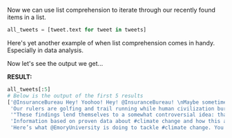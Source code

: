 <!--title={Adding Tweets to a List}-->

Now we can use list comprehension to iterate through our recently found items in a list. 

``` python
all_tweets = [tweet.text for tweet in tweets]
```

Here's yet another example of when list comprehension comes in handy. Especially in data analysis.

Now let's see the output we get... 

**RESULT:**

``` python
all_tweets[:5]
# Below is the output of the first 5 results 
['@InsuranceBureau Hey! Yoohoo! Hey! @InsuranceBureau! \nMaybe sometime before today, and everyday from now on, you sh… https://t.co/sWc2XT1DO8',
 'Our rulers are golfing and trail running while human civilization burns down. \n\nNew piece by @KateAronoff. #climate… https://t.co/R6HZ78oK67',
 '"These findings lend themselves to a somewhat controversial idea: that we might be able to manipulate these marine… https://t.co/71w3y6fWfA',
 'Information based on proven data about #climate change and how this affects #waterAvailability is so important! Tha… https://t.co/YDe1k1sJKj',
 'Here’s what @EmoryUniversity is doing to tackle #climate change. You can get involved by visiting… https://t.co/eQsGGsob1J']
```

